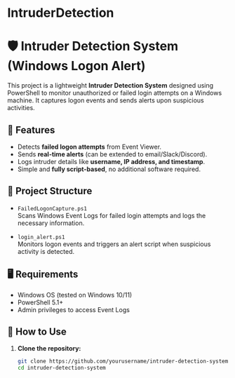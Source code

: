 # IntruderDetection

# 🛡️ Intruder Detection System (Windows Logon Alert)

This project is a lightweight **Intruder Detection System** designed using PowerShell to monitor unauthorized or failed login attempts on a Windows machine. It captures logon events and sends alerts upon suspicious activities.

## 🔧 Features

- Detects **failed logon attempts** from Event Viewer.
- Sends **real-time alerts** (can be extended to email/Slack/Discord).
- Logs intruder details like **username, IP address, and timestamp**.
- Simple and **fully script-based**, no additional software required.

## 📁 Project Structure

- `FailedLogonCapture.ps1`  
  Scans Windows Event Logs for failed login attempts and logs the necessary information.

- `login_alert.ps1`  
  Monitors logon events and triggers an alert script when suspicious activity is detected.

## 🖥️ Requirements

- Windows OS (tested on Windows 10/11)
- PowerShell 5.1+
- Admin privileges to access Event Logs

## 🚀 How to Use

1. **Clone the repository:**
   ```bash
   git clone https://github.com/yourusername/intruder-detection-system.git
   cd intruder-detection-system
